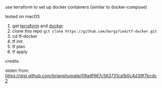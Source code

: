 use terraform to set up docker containers (similar to docker-compose)

tested on macOS

1. get [terraform](https://www.terraform.io/downloads.html) and [docker](https://www.docker.com/community-edition)
2. clone this repo `git clone https://github.com/borgified/tf-docker.git`
3. cd tf-docker
4. tf init
5. tf plan
6. tf apply


credits

stolen from: https://gist.github.com/brianshumate/09adf967c563731ca1b0c4d39f7bcdc2
